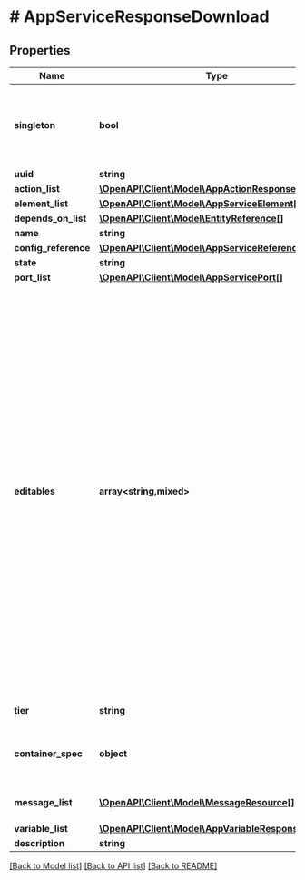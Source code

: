 # # AppServiceResponseDownload

## Properties

Name | Type | Description | Notes
------------ | ------------- | ------------- | -------------
**singleton** | **bool** | If True, then this service can only be in a deployment with replica 1 | [optional] [default to false]
**uuid** | **string** |  |
**action_list** | [**\OpenAPI\Client\Model\AppActionResponse[]**](AppActionResponse.md) |  |
**element_list** | [**\OpenAPI\Client\Model\AppServiceElement[]**](AppServiceElement.md) |  | [optional]
**depends_on_list** | [**\OpenAPI\Client\Model\EntityReference[]**](EntityReference.md) |  | [optional]
**name** | **string** |  |
**config_reference** | [**\OpenAPI\Client\Model\AppServiceReferenceUpload**](AppServiceReferenceUpload.md) |  | [optional]
**state** | **string** |  |
**port_list** | [**\OpenAPI\Client\Model\AppServicePort[]**](AppServicePort.md) |  | [optional]
**editables** | **array<string,mixed>** | Runtime editable attributes for this entity. The structure for this is a dictionary. The keys in this dictionary should be the name of the attribute on the entity. If the attribute is editable, the value should be true, else false. If the attribute is a nested dictionary, the value can contain a nested dictionary with the same key value structure described above. | [optional]
**tier** | **string** | Service tier name | [optional]
**container_spec** | **object** | Additional properties for k8s continaer spec | [optional]
**message_list** | [**\OpenAPI\Client\Model\MessageResource[]**](MessageResource.md) | Message list for service | [optional]
**variable_list** | [**\OpenAPI\Client\Model\AppVariableResponse[]**](AppVariableResponse.md) |  |
**description** | **string** |  | [optional]

[[Back to Model list]](../../README.md#models) [[Back to API list]](../../README.md#endpoints) [[Back to README]](../../README.md)
